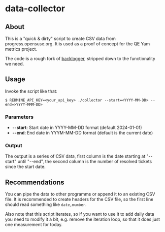 # data-collector

## About

This is a "quick & dirty" script to create CSV data from progress.opensuse.org. It is used as a proof of concept for the QE Yam metrics project. 

The code is a rough fork of [backlogger](https://github.com/openSUSE/backlogger), stripped down to the functionality we need.

## Usage

Invoke the script like that:
``` 
$ REDMINE_API_KEY=<your_api_key> ./collector --start=<YYYY-MM-DD> --end=>YYYY-MMM-DD>
```

### Parameters
- **--start**: Start date in YYYY-MM-DD format (default 2024-01-01)
- **--end**: End date in YYYM-MM-DD format (default is the current date)

### Output
The output is a series of CSV data, first column is the date starting at "--start" until "--end", the second column is the number of resolved tickets since the start date.

## Recommendations

You can pipe the data to other programms or append it to an existing CSV file. It is recommended to create headers for the CSV file, so the first line should read something like `date,number`. 

Also note that this script iterates, so if you want to use it to add daily data you need to modify it a bit, e.g. remove the iteration loop, so that it does just one measurement for today. 